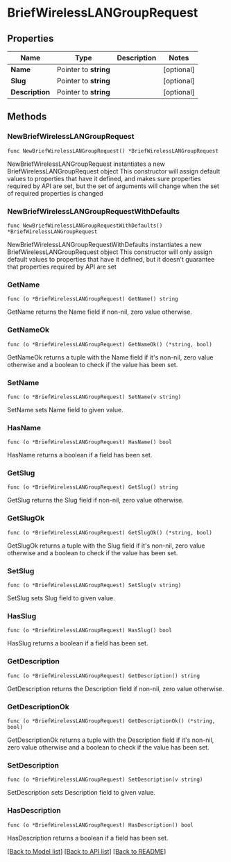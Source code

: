 # BriefWirelessLANGroupRequest

## Properties

Name | Type | Description | Notes
------------ | ------------- | ------------- | -------------
**Name** | Pointer to **string** |  | [optional] 
**Slug** | Pointer to **string** |  | [optional] 
**Description** | Pointer to **string** |  | [optional] 

## Methods

### NewBriefWirelessLANGroupRequest

`func NewBriefWirelessLANGroupRequest() *BriefWirelessLANGroupRequest`

NewBriefWirelessLANGroupRequest instantiates a new BriefWirelessLANGroupRequest object
This constructor will assign default values to properties that have it defined,
and makes sure properties required by API are set, but the set of arguments
will change when the set of required properties is changed

### NewBriefWirelessLANGroupRequestWithDefaults

`func NewBriefWirelessLANGroupRequestWithDefaults() *BriefWirelessLANGroupRequest`

NewBriefWirelessLANGroupRequestWithDefaults instantiates a new BriefWirelessLANGroupRequest object
This constructor will only assign default values to properties that have it defined,
but it doesn't guarantee that properties required by API are set

### GetName

`func (o *BriefWirelessLANGroupRequest) GetName() string`

GetName returns the Name field if non-nil, zero value otherwise.

### GetNameOk

`func (o *BriefWirelessLANGroupRequest) GetNameOk() (*string, bool)`

GetNameOk returns a tuple with the Name field if it's non-nil, zero value otherwise
and a boolean to check if the value has been set.

### SetName

`func (o *BriefWirelessLANGroupRequest) SetName(v string)`

SetName sets Name field to given value.

### HasName

`func (o *BriefWirelessLANGroupRequest) HasName() bool`

HasName returns a boolean if a field has been set.

### GetSlug

`func (o *BriefWirelessLANGroupRequest) GetSlug() string`

GetSlug returns the Slug field if non-nil, zero value otherwise.

### GetSlugOk

`func (o *BriefWirelessLANGroupRequest) GetSlugOk() (*string, bool)`

GetSlugOk returns a tuple with the Slug field if it's non-nil, zero value otherwise
and a boolean to check if the value has been set.

### SetSlug

`func (o *BriefWirelessLANGroupRequest) SetSlug(v string)`

SetSlug sets Slug field to given value.

### HasSlug

`func (o *BriefWirelessLANGroupRequest) HasSlug() bool`

HasSlug returns a boolean if a field has been set.

### GetDescription

`func (o *BriefWirelessLANGroupRequest) GetDescription() string`

GetDescription returns the Description field if non-nil, zero value otherwise.

### GetDescriptionOk

`func (o *BriefWirelessLANGroupRequest) GetDescriptionOk() (*string, bool)`

GetDescriptionOk returns a tuple with the Description field if it's non-nil, zero value otherwise
and a boolean to check if the value has been set.

### SetDescription

`func (o *BriefWirelessLANGroupRequest) SetDescription(v string)`

SetDescription sets Description field to given value.

### HasDescription

`func (o *BriefWirelessLANGroupRequest) HasDescription() bool`

HasDescription returns a boolean if a field has been set.


[[Back to Model list]](../README.md#documentation-for-models) [[Back to API list]](../README.md#documentation-for-api-endpoints) [[Back to README]](../README.md)


